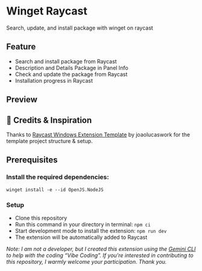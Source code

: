 # Winget Raycast

Search, update, and install package with winget on raycast

## Feature

- Search and install package from Raycast
- Description and Details Package in Panel Info
- Check and update the package from Raycast
- Installation progress in Raycast

## Preview

## 🙏 Credits & Inspiration

Thanks to [Raycast Windows Extension Template](https://github.com/joaolucaswork/raycast-windows-extension-template.git "Raycast Windows Extension Template") by joaolucaswork for the template project structure & setup.

## Prerequisites

### Install the required dependencies:

`winget install -e --id OpenJS.NodeJS`

### Setup

- Clone this repository
- Run this command in your directory in terminal: `npm ci`
- Start development mode to install the extension: `npm run dev`
- The extension will be automatically added to Raycast

*Note: I am not a developer, but I created this extension using the [Gemini CLI](https://github.com/google-gemini/gemini-cli.git) to help with the coding “Vibe Coding”. If you're interested in contributing to this repository, I warmly welcome your participation. Thank you.*
